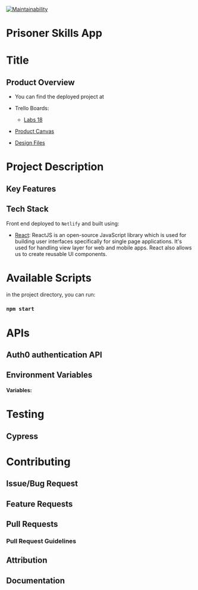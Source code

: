 [![Maintainability](https://api.codeclimate.com/v1/badges/58cb7c5c5dd3712d697e/maintainability)](https://codeclimate.com/github/evoingram/Front-End/maintainability)

# Prisoner Skills App

# Title

## Product Overview

* You can find the deployed project at 

* Trello Boards: 
    - [Labs 18]()

* [Product Canvas]()

* [Design Files]()

# Project Description



## Key Features

## Tech Stack

Front end deployed to `Netlify` and built using:

- [React](https://www.apollographql.com/): ReactJS is an open-source JavaScript library which is used for building user interfaces specifically for single page applications. It's used for handling view layer for web and mobile apps. React also allows us to create reusable UI components.

# Available Scripts 

in the project directory, you can run: 

### `npm start`

# APIs

## Auth0 authentication API 

## Environment Variables

#### Variables:
   
# Testing

## Cypress

# Contributing

## Issue/Bug Request

## Feature Requests

## Pull Requests

### Pull Request Guidelines

## Attribution

## Documentation
